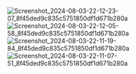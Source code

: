 ![Screenshot_2024-08-03-22-12-23-07_8f45ded9c835c5751850df1d671b280a](https://github.com/user-attachments/assets/9603d471-19da-4ba6-a4df-a4fce64fbe23)
![Screenshot_2024-08-03-22-12-05-58_8f45ded9c835c5751850df1d671b280a](https://github.com/user-attachments/assets/94abceb3-6068-4bbb-af25-68a4ca4b0a4b)
![Screenshot_2024-08-03-22-11-19-84_8f45ded9c835c5751850df1d671b280a](https://github.com/user-attachments/assets/7f681bef-edd5-422d-b66f-cf416ddc7ad3)
![Screenshot_2024-08-03-22-11-07-51_8f45ded9c835c5751850df1d671b280a](https://github.com/user-attachments/assets/396a9311-c43f-43a5-9f42-8ea68b176ba6)
